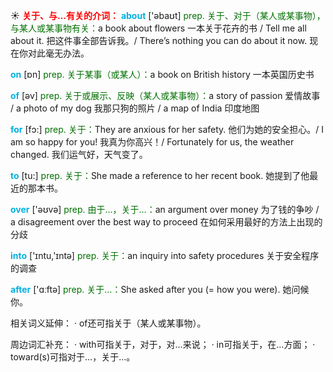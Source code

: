 ☀ <font color="red">**关于、与…有关的介词：**</font>
<font color="sky blue">**about**</font> ['əbaʊt] 
<font color="rgb(227, 108, 9)">prep. 关于、对于（某人或某事物），与某人或某事物有关：</font>a book about flowers 一本关于花卉的书 / Tell me all about it. 把这件事全部告诉我。/ There’s nothing you can do about it now. 现在你对此毫无办法。

<font color="sky blue">**on**</font> [ɒn] 
<font color="rgb(227, 108, 9)">prep. 关于某事（或某人）：</font>a book on British history 一本英国历史书

<font color="sky blue">**of**</font> [əv] 
<font color="rgb(227, 108, 9)">prep. 关于或展示、反映（某人或某事物）：</font>a story of passion 爱情故事 / a photo of my dog 我那只狗的照片 / a map of India 印度地图

<font color="sky blue">**for**</font> [fɔ:] 
<font color="rgb(227, 108, 9)">prep. 关于：</font>They are anxious for her safety. 他们为她的安全担心。/ I am so happy for you! 我真为你高兴！/ Fortunately for us, the weather changed. 我们运气好，天气变了。

<font color="sky blue">**to**</font> [tu:] 
<font color="rgb(227, 108, 9)">prep. 关于：</font>She made a reference to her recent book. 她提到了他最近的那本书。

<font color="sky blue">**over**</font> ['əʊvə] 
<font color="rgb(227, 108, 9)">prep. 由于…，关于…：</font>an argument over money 为了钱的争吵 / a disagreement over the best way to proceed 在如何采用最好的方法上出现的分歧

<font color="sky blue">**into**</font> ['ɪntu,'ɪntə] 
<font color="rgb(227, 108, 9)">prep. 关于：</font>an inquiry into safety procedures 关于安全程序的调查

<font color="sky blue">**after**</font> ['ɑːftə] 
<font color="rgb(227, 108, 9)">prep. 关于…：</font>She asked after you (= how you were). 她问候你。

相关词义延伸：
· of还可指关于（某人或某事物）。

周边词汇补充：
· with可指关于，对于，对…来说；
· in可指关于，在…方面；
· toward(s)可指对于…，关于…。
